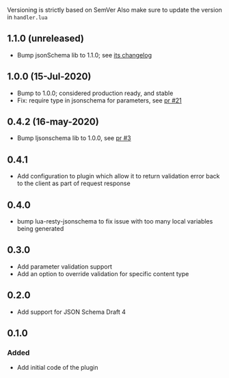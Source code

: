 Versioning is strictly based on SemVer
Also make sure to update the version in `handler.lua`

## 1.1.0 (unreleased)

- Bump jsonSchema lib to 1.1.0; see [its changelog](https://github.com/Tieske/lua-resty-ljsonschema#110-18-aug-2020)

## 1.0.0 (15-Jul-2020)

- Bump to 1.0.0; considered production ready, and stable
- Fix: require type in jsonschema for parameters, see [pr #21](https://github.com/Kong/kong-plugin-enterprise-request-validator/pull/21)

## 0.4.2 (16-may-2020)

- Bump ljsonschema lib to 1.0.0, see [pr #3](https://github.com/Tieske/lua-resty-ljsonschema/pull/3)

## 0.4.1

- Add configuration to plugin which allow it to return validation error back
  to the client as part of request response

## 0.4.0

- bump lua-resty-jsonschema to fix issue with too many local variables
  being generated

## 0.3.0

- Add parameter validation support
- Add an option to override validation for specific content type

## 0.2.0

- Add support for JSON Schema Draft 4

## 0.1.0

### Added

- Add initial code of the plugin

